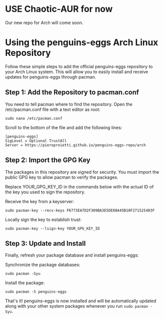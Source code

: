 # USE Chaotic-AUR for now
Our new repo for Arch will come soon.

# Using the penguins-eggs Arch Linux Repository
Follow these simple steps to add the official penguins-eggs repository to your Arch Linux system. This will allow you to easily install and receive updates for penguins-eggs through pacman.

## Step 1: Add the Repository to pacman.conf
You need to tell pacman where to find the repository. Open the /etc/pacman.conf file with a text editor as root:
```
sudo nano /etc/pacman.conf
```
Scroll to the bottom of the file and add the following lines:
```
[penguins-eggs]
SigLevel = Optional TrustAll
Server = https://pieroproietti.github.io/penguins-eggs-repo/arch
```

## Step 2: Import the GPG Key
The packages in this repository are signed for security. You must import the public GPG key to allow pacman to verify the packages.

Replace YOUR_GPG_KEY_ID in the commands below with the actual ID of the key you used to sign the repository.

Receive the key from a keyserver:
```
sudo pacman-key --recv-keys F6773EA7D2F309BA3E5DE08A45B10F271525403F
```

Locally sign the key to establish trust:
```
sudo pacman-key --lsign-key YOUR_GPG_KEY_ID
```

## Step 3: Update and Install
Finally, refresh your package database and install penguins-eggs:

Synchronize the package databases:
```
sudo pacman -Syu
```
Install the package:
```
sudo pacman -S penguins-eggs
```
That's it! penguins-eggs is now installed and will be automatically updated along with your other system packages whenever you run `sudo pacman -Syu`.